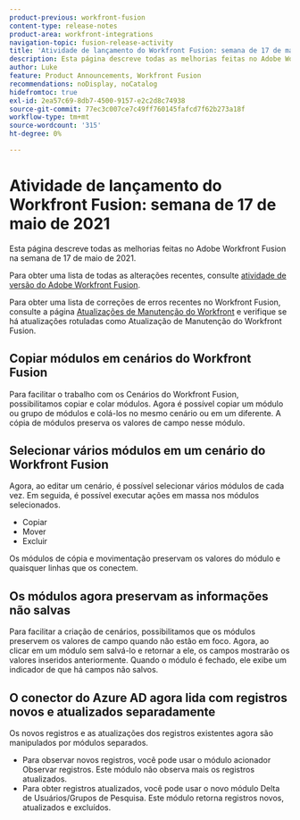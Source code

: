 ```yaml
---
product-previous: workfront-fusion
content-type: release-notes
product-area: workfront-integrations
navigation-topic: fusion-release-activity
title: 'Atividade de lançamento do Workfront Fusion: semana de 17 de maio de 2021'
description: Esta página descreve todas as melhorias feitas no Adobe Workfront Fusion na semana de 17 de maio de 2021.
author: Luke
feature: Product Announcements, Workfront Fusion
recommendations: noDisplay, noCatalog
hidefromtoc: true
exl-id: 2ea57c69-8db7-4500-9157-e2c2d8c74938
source-git-commit: 77ec3c007ce7c49ff760145fafcd7f62b273a18f
workflow-type: tm+mt
source-wordcount: '315'
ht-degree: 0%

---
```


# Atividade de lançamento do Workfront Fusion: semana de 17 de maio de 2021

Esta página descreve todas as melhorias feitas no Adobe Workfront Fusion na semana de 17 de maio de 2021.

Para obter uma lista de todas as alterações recentes, consulte [atividade de versão do Adobe Workfront Fusion](/help/workfront-fusion/fusion-product-releases/fusion-release-activity.md).

Para obter uma lista de correções de erros recentes no Workfront Fusion, consulte a página [Atualizações de Manutenção do Workfront](https://experienceleague.adobe.com/docs/workfront-known-issues/releases/current-updates.html) e verifique se há atualizações rotuladas como Atualização de Manutenção do Workfront Fusion.

## Copiar módulos em cenários do Workfront Fusion

Para facilitar o trabalho com os Cenários do Workfront Fusion, possibilitamos copiar e colar módulos. Agora é possível copiar um módulo ou grupo de módulos e colá-los no mesmo cenário ou em um diferente. A cópia de módulos preserva os valores de campo nesse módulo.


## Selecionar vários módulos em um cenário do Workfront Fusion

Agora, ao editar um cenário, é possível selecionar vários módulos de cada vez. Em seguida, é possível executar ações em massa nos módulos selecionados.

* Copiar
* Mover
* Excluir

Os módulos de cópia e movimentação preservam os valores do módulo e quaisquer linhas que os conectem.


## Os módulos agora preservam as informações não salvas

Para facilitar a criação de cenários, possibilitamos que os módulos preservem os valores de campo quando não estão em foco. Agora, ao clicar em um módulo sem salvá-lo e retornar a ele, os campos mostrarão os valores inseridos anteriormente. Quando o módulo é fechado, ele exibe um indicador de que há campos não salvos.

## O conector do Azure AD agora lida com registros novos e atualizados separadamente

Os novos registros e as atualizações dos registros existentes agora são manipulados por módulos separados.

* Para observar novos registros, você pode usar o módulo acionador Observar registros. Este módulo não observa mais os registros atualizados.
* Para obter registros atualizados, você pode usar o novo módulo Delta de Usuários/Grupos de Pesquisa. Este módulo retorna registros novos, atualizados e excluídos.
